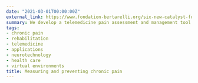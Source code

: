 ```yaml
---
date: "2021-03-01T00:00:00Z"
external_link: https://www.fondation-bertarelli.org/six-new-catalyst-fund-projects-campus-biotech/
summary: We develop a telemedicine pain assessment and management tool which integrates the neurophysiological and cognitive dynamics underlying chronic pain with phenomenological (experiential) analyses of patients’ self-reports. To achieve this, we adopt an innovative, personalised, and fully remote (home-based) testing platform based on wearable neurotechnology and a novel online tool for sampling and tracking cognitive pain modulators and pain levels. Our research understands chronic pain as a biological and a psychosocial phenomenon associated with conscious experiences shaped by embodied, biological and psychosocial factors. On this basis, our project integrates knowledge and technical advances from neuroscience of embodiment (Body, Self and Plasticity Lab, UZH), computational biology (Consciousness and Cognition Lab Cambridge), neurotechnology and precision psychiatry (Cognitive Neuroscience Laboratory, EPFL, Biotech Campus Geneva) with patients’ lived experience of their condition. The tool consists of an interactive and modular system applicable in a home setting which encompasses software and hardware as well as best practise of virtual patient interactions in an online environment enabling neurophysiological, biophysiological, phenomenological and behavioural data streaming. Second, we will apply this integrated tool to better understand chronic pain and its dynamic modulation by attention and body-brain interactions with the aim to predict future pain levels. Rather than finding an unique diagnostic criterion for chronic pain solely based on neurophysiological correlates of pain ratings, we track various aspects of pain over several weeks to identify the neurophysiological, cognitive, phenomenological and emotional precursors of pain enabling a better prediction of its time course. We envision that our tool is a cost-effective method for the assessment, prediction and characterization of complex experiences in patients with chronic pain. We believe that our tool and procedures might form the basis for health medicine applications in the industry (e.g., start-ups planning to release a customisable pain tracking tool) as well as further basic research (e.g., tracking mental states in other neuropsychiatric/pain conditions). 
tags:
- chronic pain 
- rehabilitation 
- telemedicine
- applications
- neurotechnology 
- health care 
- virtual environments
title: Measuring and preventing chronic pain
---
```

